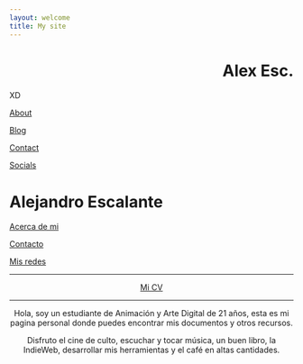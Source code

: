 ```yaml
---
layout: welcome
title: My site
---
```



<!--
<center><img src="img/mecir.png"/></center>
-->

<h1 align="right">Alex Esc.</h1> 

XD

[About][1]

[Blog][2]

[Contact][3]

[Socials][4]

[1]: https://alex-esc.github.io/en_us/pages/about.html
[2]: https://alex-esc.github.io/posts/
[3]: https://alex-esc.github.io/contact.html
[4]: https://alex-esc.github.io/posts/keybase-identity.html



# Alejandro Escalante

<p align="right">
<p><a href="https://alex-esc.github.io/en_us/pages/about.html">Acerca de mi</a></p>
<p><a href="https://alex-esc.github.io/contact.html">Contacto</a></p>
<p><a href="https://alex-esc.github.io/posts/keybase-identity.html">Mis redes</a></p>
</p>

---

<center> <a href="https://alex-esc.github.io/en_us/pages/about.html">Mi CV</a><center/>

---




Hola, soy un estudiante de Animación y Arte Digital de 21 años, esta es mi pagina personal donde puedes encontrar mis documentos y otros recursos.

Disfruto el cine de culto, escuchar y tocar música, un buen libro, la IndieWeb, desarrollar mis herramientas y el café en altas cantidades.

<!--

{% for post in site.posts %}

<article class='post'>
  <h1 class='post-title'>
    <a href="{{ site.path }}{{ post.url }}">
      {{ post.title }}
    </a>
  </h1>
  <div class="post-date">{{ post.date | date: "%b %-d, %Y" }}</div>
  {{ post.content }}
</article>

{% endfor %}

-->
